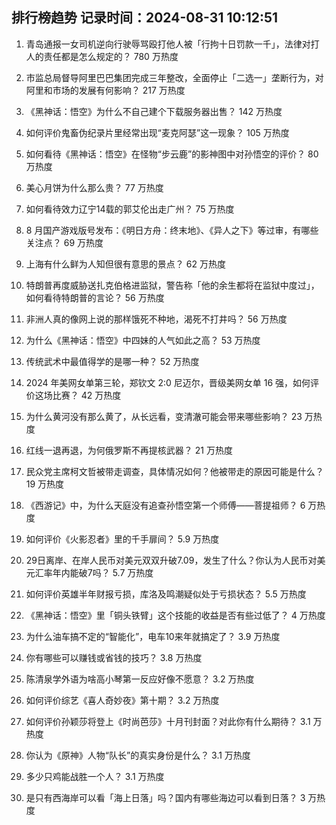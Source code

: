 
## 排行榜趋势 记录时间：2024-08-31 10:12:51
  
  1. 青岛通报一女司机逆向行驶辱骂殴打他人被「行拘十日罚款一千」，法律对打人的责任都是怎么规定的？ 780 万热度
    
  2. 市监总局督导阿里巴巴集团完成三年整改，全面停止「二选一」垄断行为，对阿里和市场的发展有何影响？ 217 万热度
    
  3. 《黑神话：悟空》为什么不自己建个下载服务器出售？ 142 万热度
    
  4. 如何评价鬼畜伪纪录片里经常出现“麦克阿瑟”这一现象？ 105 万热度
    
  5. 如何看待《黑神话：悟空》在怪物“步云鹿”的影神图中对孙悟空的评价？ 80 万热度
    
  6. 美心月饼为什么那么贵？ 77 万热度
    
  7. 如何看待效力辽宁14载的郭艾伦出走广州？ 75 万热度
    
  8. 8 月国产游戏版号发布：《明日方舟：终末地》、《异人之下》等过审，有哪些关注点？ 69 万热度
    
  9. 上海有什么鲜为人知但很有意思的景点？ 62 万热度
    
  10. 特朗普再度威胁送扎克伯格进监狱，警告称「他的余生都将在监狱中度过」，如何看待特朗普的言论？ 56 万热度
    
  11. 非洲人真的像网上说的那样饿死不种地，渴死不打井吗？ 56 万热度
    
  12. 为什么《黑神话：悟空》中四妹的人气如此之高？ 53 万热度
    
  13. 传统武术中最值得学的是哪一种？ 52 万热度
    
  14. 2024 年美网女单第三轮，郑钦文 2:0 尼迈尔，晋级美网女单 16 强，如何评价这场比赛？ 42 万热度
    
  15. 为什么黄河没有那么黄了，从长远看，变清澈可能会带来哪些影响？ 23 万热度
    
  16. 红线一退再退，为何俄罗斯不再提核武器？ 21 万热度
    
  17. 民众党主席柯文哲被带走调查，具体情况如何？他被带走的原因可能是什么？ 19 万热度
    
  18. 《西游记》中，为什么天庭没有追查孙悟空第一个师傅——菩提祖师？ 6 万热度
    
  19. 如何评价《火影忍者》里的千手扉间？ 5.9 万热度
    
  20. 29日离岸、在岸人民币对美元双双升破7.09，发生了什么？你认为人民币对美元汇率年内能破7吗？ 5.7 万热度
    
  21. 如何评价英雄半年财报亏损，库洛及鸣潮疑似处于亏损状态？ 5.5 万热度
    
  22. 《黑神话：悟空》里「铜头铁臂」这个技能的收益是否有些过低了？ 4 万热度
    
  23. 为什么油车搞不定的“智能化”，电车10来年就搞定了？ 3.9 万热度
    
  24. 你有哪些可以赚钱或省钱的技巧？ 3.8 万热度
    
  25. 陈清泉学外语为啥高小琴第一反应好像不愿意？ 3.2 万热度
    
  26. 如何评价综艺《喜人奇妙夜》第十期？ 3.2 万热度
    
  27. 如何评价孙颖莎将登上《时尚芭莎》十月刊封面？对此你有什么期待？ 3.1 万热度
    
  28. 你认为《原神》人物“队长”的真实身份是什么？ 3.1 万热度
    
  29. 多少只鸡能战胜一个人？ 3.1 万热度
    
  30. 是只有西海岸可以看「海上日落」吗？国内有哪些海边可以看到日落？ 3 万热度
    